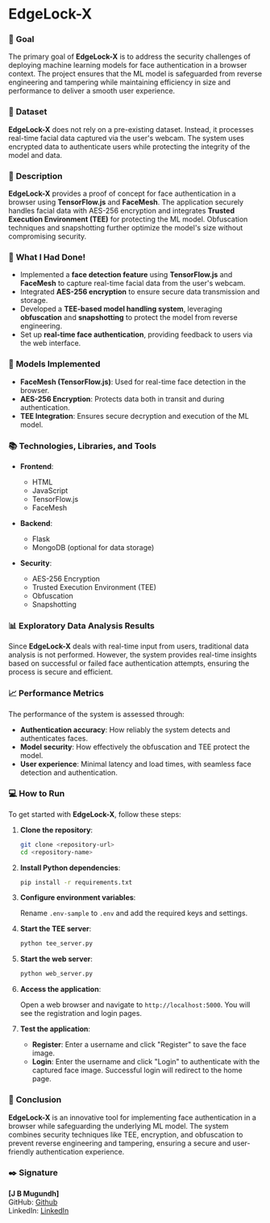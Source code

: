 # **EdgeLock-X**

### 🎯 **Goal**

The primary goal of **EdgeLock-X** is to address the security challenges of deploying machine learning models for face authentication in a browser context. The project ensures that the ML model is safeguarded from reverse engineering and tampering while maintaining efficiency in size and performance to deliver a smooth user experience.

### 🧵 **Dataset**

**EdgeLock-X** does not rely on a pre-existing dataset. Instead, it processes real-time facial data captured via the user's webcam. The system uses encrypted data to authenticate users while protecting the integrity of the model and data.

### 🧾 **Description**

**EdgeLock-X** provides a proof of concept for face authentication in a browser using **TensorFlow.js** and **FaceMesh**. The application securely handles facial data with AES-256 encryption and integrates **Trusted Execution Environment (TEE)** for protecting the ML model. Obfuscation techniques and snapshotting further optimize the model's size without compromising security.

### 🧮 **What I Had Done!**

- Implemented a **face detection feature** using **TensorFlow.js** and **FaceMesh** to capture real-time facial data from the user's webcam.
- Integrated **AES-256 encryption** to ensure secure data transmission and storage.
- Developed a **TEE-based model handling system**, leveraging **obfuscation** and **snapshotting** to protect the model from reverse engineering.
- Set up **real-time face authentication**, providing feedback to users via the web interface.

### 🚀 **Models Implemented**

- **FaceMesh (TensorFlow.js)**: Used for real-time face detection in the browser.
- **AES-256 Encryption**: Protects data both in transit and during authentication.
- **TEE Integration**: Ensures secure decryption and execution of the ML model.

### 📚 **Technologies, Libraries, and Tools**

- **Frontend**:
  - HTML
  - JavaScript
  - TensorFlow.js
  - FaceMesh

- **Backend**:
  - Flask
  - MongoDB (optional for data storage)

- **Security**:
  - AES-256 Encryption
  - Trusted Execution Environment (TEE)
  - Obfuscation
  - Snapshotting

### 📊 **Exploratory Data Analysis Results**

Since **EdgeLock-X** deals with real-time input from users, traditional data analysis is not performed. However, the system provides real-time insights based on successful or failed face authentication attempts, ensuring the process is secure and efficient.

### 📈 **Performance Metrics**

The performance of the system is assessed through:
- **Authentication accuracy**: How reliably the system detects and authenticates faces.
- **Model security**: How effectively the obfuscation and TEE protect the model.
- **User experience**: Minimal latency and load times, with seamless face detection and authentication.

### 💻 **How to Run**

To get started with **EdgeLock-X**, follow these steps:

1. **Clone the repository**:

    ```bash
    git clone <repository-url>
    cd <repository-name>
    ```

2. **Install Python dependencies**:

    ```bash
    pip install -r requirements.txt
    ```

3. **Configure environment variables**:

    Rename `.env-sample` to `.env` and add the required keys and settings.

4. **Start the TEE server**:

    ```bash
    python tee_server.py
    ```

5. **Start the web server**:

    ```bash
    python web_server.py
    ```

6. **Access the application**:

    Open a web browser and navigate to `http://localhost:5000`. You will see the registration and login pages.

7. **Test the application**:
    - **Register**: Enter a username and click "Register" to save the face image.
    - **Login**: Enter the username and click "Login" to authenticate with the captured face image. Successful login will redirect to the home page.

### 📢 **Conclusion**

**EdgeLock-X** is an innovative tool for implementing face authentication in a browser while safeguarding the underlying ML model. The system combines security techniques like TEE, encryption, and obfuscation to prevent reverse engineering and tampering, ensuring a secure and user-friendly authentication experience.

### ✒️ **Signature**

**[J B Mugundh]**  
GitHub: [Github](https://github.com/J-B-Mugundh)  
LinkedIn: [LinkedIn](https://www.linkedin.com/in/mugundhjb/)
